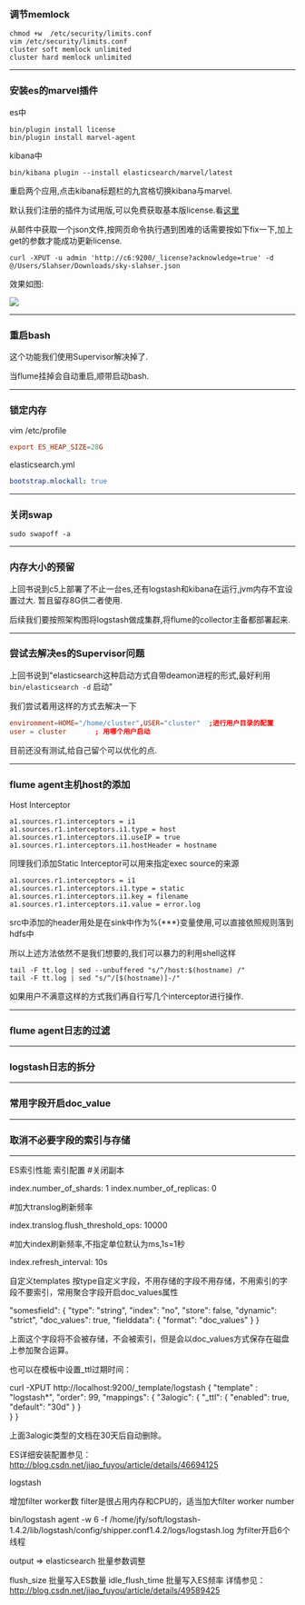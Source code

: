 

### 调节memlock 

```shell
chmod +w  /etc/security/limits.conf
vim /etc/security/limits.conf 
cluster soft memlock unlimited
cluster hard memlock unlimited 
``` 

-- - -- 

### 安装es的marvel插件 

es中 

```shell
bin/plugin install license
bin/plugin install marvel-agent
``` 

kibana中 

```shell
bin/kibana plugin --install elasticsearch/marvel/latest
``` 
重启两个应用,点击kibana标题栏的九宫格切换kibana与marvel. 

默认我们注册的插件为试用版,可以免费获取基本版license.看[这里](https://www.elastic.co/guide/en/marvel/current/license-management.html) 

从邮件中获取一个json文件,按网页命令执行遇到困难的话需要按如下fix一下,加上get的参数才能成功更新license. 

```shell
curl -XPUT -u admin 'http://c6:9200/_license?acknowledge=true' -d @/Users/Slahser/Downloads/sky-slahser.json
```
效果如图: 

![](http://7xqjx7.com1.z0.glb.clouddn.com/image/Screen%20Shot%202016-04-30%20at%2015.54.47.png?imageView2/2/h/600)

-- - -- 

### 重启bash 

这个功能我们使用Supervisor解决掉了. 

当flume挂掉会自动重启,顺带启动bash. 

-- - -- 

### 锁定内存 

vim /etc/profile 

```conf
export ES_HEAP_SIZE=28G
```

elasticsearch.yml 

```yml
bootstrap.mlockall: true
``` 

-- - -- 

### 关闭swap

```shell
sudo swapoff -a
```  

-- - -- 

### 内存大小的预留 

上回书说到c5上部署了不止一台es,还有logstash和kibana在运行,jvm内存不宜设置过大. 
暂且留存8G供二者使用. 

后续我们要按照架构图将logstash做成集群,将flume的collector主备都部署起来.  

-- - -- 

### 尝试去解决es的Supervisor问题

上回书说到"elasticsearch这种启动方式自带deamon进程的形式,最好利用`bin/elasticsearch -d` 启动" 

我们尝试着用这样的方式去解决一下  

```conf
environment=HOME="/home/cluster",USER="cluster"  ;进行用户目录的配置
user = cluster       ; 用哪个用户启动
``` 

目前还没有测试,给自己留个可以优化的点. 

-- - -- 

### flume agent主机host的添加 

Host Interceptor  

```properties
a1.sources.r1.interceptors = i1
a1.sources.r1.interceptors.i1.type = host
a1.sources.r1.interceptors.i1.useIP = true
a1.sources.r1.interceptors.i1.hostHeader = hostname
``` 

同理我们添加Static Interceptor可以用来指定exec source的来源 

```properties
a1.sources.r1.interceptors = i1
a1.sources.r1.interceptors.i1.type = static
a1.sources.r1.interceptors.i1.key = filename
a1.sources.r1.interceptors.i1.value = error.log
``` 

src中添加的header用处是在sink中作为%{***}变量使用,可以直接依照规则落到hdfs中 

所以上述方法依然不是我们想要的,我们可以暴力的利用shell这样 

```shell
tail -F tt.log | sed --unbuffered "s/^/host:$(hostname) /" 
tail -F tt.log | sed "s/^/[$(hostname)]-/"
``` 

如果用户不满意这样的方式我们再自行写几个interceptor进行操作. 

-- - -- 

### flume agent日志的过滤 

-- - -- 

### logstash日志的拆分 

-- - -- 

### 常用字段开启doc_value 

-- - -- 

### 取消不必要字段的索引与存储 

-- - -- 


ES索引性能
索引配置
#关闭副本

index.number_of_shards: 1
index.number_of_replicas: 0

#加大translog刷新频率

index.translog.flush_threshold_ops: 10000

#加大index刷新频率,不指定单位默认为ms,1s=1秒

index.refresh_interval: 10s

自定义templates 
按type自定义字段，不用存储的字段不用存储，不用索引的字段不要索引，常用聚合字段开启doc_values属性

"somesfield": {
    "type": "string",
    "index": "no",
    "store": false,
    "dynamic": "strict",
    "doc_values": true,
    "fielddata": {
        "format": "doc_values"
    }
}

上面这个字段将不会被存储，不会被索引，但是会以doc_values方式保存在磁盘上参加聚合运算。

也可以在模板中设置_ttl过期时间：

curl -XPUT http://localhost:9200/_template/logstash
{
  "template" : "logstash*",
        "order": 99,
        "mappings": {
            "3alogic": {
                "_ttl": {
                    "enabled": true,
                    "default": "30d"
                }
            }            
        }
}

上面3alogic类型的文档在30天后自动删除。

ES详细安装配置参见：http://blog.csdn.net/jiao_fuyou/article/details/46694125

logstash

增加filter worker数 
filter是很占用内存和CPU的，适当加大filter worker number

bin/logstash agent -w 6 -f /home/jfy/soft/logstash-1.4.2/lib/logstash/config/shipper.conf1.4.2/logs/logstash.log
为filter开启6个线程

output => elasticsearch 批量参数调整

flush_size 批量写入ES数量
idle_flush_time 批量写入ES频率 
详情参见：http://blog.csdn.net/jiao_fuyou/article/details/49589425